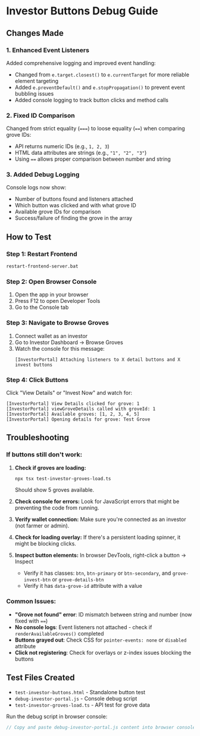 # Investor Buttons Debug Guide

## Changes Made

### 1. Enhanced Event Listeners
Added comprehensive logging and improved event handling:
- Changed from `e.target.closest()` to `e.currentTarget` for more reliable element targeting
- Added `e.preventDefault()` and `e.stopPropagation()` to prevent event bubbling issues
- Added console logging to track button clicks and method calls

### 2. Fixed ID Comparison
Changed from strict equality (`===`) to loose equality (`==`) when comparing grove IDs:
- API returns numeric IDs (e.g., `1, 2, 3`)
- HTML data attributes are strings (e.g., `"1", "2", "3"`)
- Using `==` allows proper comparison between number and string

### 3. Added Debug Logging
Console logs now show:
- Number of buttons found and listeners attached
- Which button was clicked and with what grove ID
- Available grove IDs for comparison
- Success/failure of finding the grove in the array

## How to Test

### Step 1: Restart Frontend
```bash
restart-frontend-server.bat
```

### Step 2: Open Browser Console
1. Open the app in your browser
2. Press F12 to open Developer Tools
3. Go to the Console tab

### Step 3: Navigate to Browse Groves
1. Connect wallet as an investor
2. Go to Investor Dashboard → Browse Groves
3. Watch the console for this message:
   ```
   [InvestorPortal] Attaching listeners to X detail buttons and X invest buttons
   ```

### Step 4: Click Buttons
Click "View Details" or "Invest Now" and watch for:
```
[InvestorPortal] View Details clicked for grove: 1
[InvestorPortal] viewGroveDetails called with groveId: 1
[InvestorPortal] Available groves: [1, 2, 3, 4, 5]
[InvestorPortal] Opening details for grove: Test Grove
```

## Troubleshooting

### If buttons still don't work:

1. **Check if groves are loading:**
   ```bash
   npx tsx test-investor-groves-load.ts
   ```
   Should show 5 groves available.

2. **Check console for errors:**
   Look for JavaScript errors that might be preventing the code from running.

3. **Verify wallet connection:**
   Make sure you're connected as an investor (not farmer or admin).

4. **Check for loading overlay:**
   If there's a persistent loading spinner, it might be blocking clicks.

5. **Inspect button elements:**
   In browser DevTools, right-click a button → Inspect
   - Verify it has classes: `btn`, `btn-primary` or `btn-secondary`, and `grove-invest-btn` or `grove-details-btn`
   - Verify it has `data-grove-id` attribute with a value

### Common Issues:

- **"Grove not found" error**: ID mismatch between string and number (now fixed with `==`)
- **No console logs**: Event listeners not attached - check if `renderAvailableGroves()` completed
- **Buttons grayed out**: Check CSS for `pointer-events: none` or `disabled` attribute
- **Click not registering**: Check for overlays or z-index issues blocking the buttons

## Test Files Created

- `test-investor-buttons.html` - Standalone button test
- `debug-investor-portal.js` - Console debug script
- `test-investor-groves-load.ts` - API test for grove data

Run the debug script in browser console:
```javascript
// Copy and paste debug-investor-portal.js content into browser console
```
